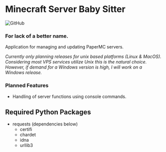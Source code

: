 # Minecraft Server Baby Sitter
![GitHub](https://img.shields.io/github/license/metares/findomatic?style=flat-square)
### For lack of a better name.
Application for managing and updating PaperMC servers.

*Currently only planning releases for unix based platforms (Linux & MacOS). Considering most VPS services utilize Unix this is the natural choice. However, if demand for a Windows version is high, I will work on a Windows release.*

### Planned Features
* Handling of server functions using console commands.

## Required Python Packages
* requests (dependencies below) 
  * certifi
  * chardet
  * idna
  * urllib3
